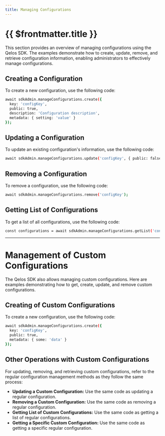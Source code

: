 ```yaml
---
title: Managing Configurations
---
```


# {{ $frontmatter.title }}

This section provides an overview of managing configurations using the Qelos SDK. The examples demonstrate how to create, update, remove, and retrieve configuration information, enabling administrators to effectively manage configurations.

## Creating a Configuration

To create a new configuration, use the following code:

```bash
await sdkAdmin.manageConfigurations.create({
  key: 'configKey',
  public: true,
  description: 'Configuration description',
  metadata: { setting: 'value' }
});
```

## Updating a Configuration

To update an existing configuration's information, use the following code:

```bash
await sdkAdmin.manageConfigurations.update('configKey', { public: false });
```

## Removing a Configuration

To remove a configuration, use the following code:

```bash
await sdkAdmin.manageConfigurations.remove('configKey');
```

## Getting List of Configurations

To get a list of all configurations, use the following code:

```bash
const configurations = await sdkAdmin.manageConfigurations.getList('configKey');
```

***

# Management of Custom Configurations

The Qelos SDK also allows managing custom configurations. Here are examples demonstrating how to get, create, update, and remove custom configurations.

## Creating of Custom Configurations

To create a new configuration, use the following code:

```bash
await sdkAdmin.manageConfigurations.create({
  key: 'configKey',
  public: true,
  metadata: { some: 'data' }
});
```

## Other Operations with Custom Configurations

For updating, removing, and retrieving custom configurations, refer to the regular configuration management methods as they follow the same process:

- **Updating a Custom Configuration:** Use the same code as updating a regular configuration.
- **Removing a Custom Configuration:** Use the same code as removing a regular configuration.
- **Getting List of Custom Configurations:** Use the same code as getting a list of regular configurations.
- **Getting a Specific Custom Configuration:** Use the same code as getting a specific regular configuration.

